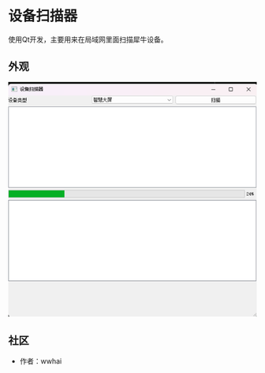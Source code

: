 # 设备扫描器
使用Qt开发，主要用来在局域网里面扫描犀牛设备。
## 外观
![1685540981595](image/readme/1685540981595.png)
## 社区
- 作者：wwhai